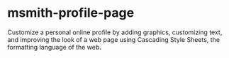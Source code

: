 # msmith-profile-page
Customize a personal online profile by adding graphics, customizing text, and improving the look of a web page using Cascading Style Sheets, the formatting language of the web.

